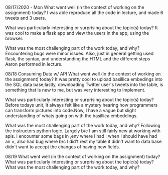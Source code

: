 08/17/2020 - Mon
What went well (in the context of working on the assignment) today?
I was able reproduce all the code in lecture, and made 6 tweets and 3 users.

What was particularly interesting or surprising about the topic(s) today?
It was cool to make a flask app and view the users in the app, using the browser.

What was the most challenging part of the work today, and why?
Encountering bugs were minor issues. Also, just in general getting used flask, the syntax, and understanding the HTML and the different steps
Aaron performed in lecture. 

08/18 Consuming Data w/ API
What went well (in the context of working on the assignment) today?
It was pretty cool to upload basillica embedings into the SQL data base;lastly, downloading Twitter user's tweets into the table, is something that Is new to me, but was very interesting to implement.

What was particularly interesting or surprising about the topic(s) today?
Before todays unit, It always felt like a mystery hearing how programmers can transform pictures into code.Now, I have a vague but slight understanding of whats going on with the basillica embeddings.

What was the most challenging part of the work today, and why?
Following the instructors python logic. Largely b/c I am still fairly new at working with apis. I encounter some bags in ,env where I had : when I should have had an =, also had bug where  b/c I did't rest my table it didn't want to data base didn't want to accept the changes of having new fields.


08/19
What went well (in the context of working on the assignment) today?
What was particularly interesting or surprising about the topic(s) today?
What was the most challenging part of the work today, and why?
